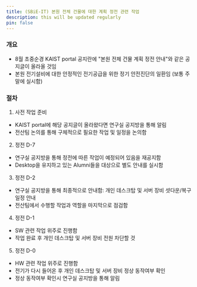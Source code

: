 ```yaml
---
title: (SBiE-IT) 본원 전체 건물에 대한 계획 정전 관련 작업
description: this will be updated regularly
pin: false
---
```


### 개요
- 8월 초중순경 KAIST portal 공지란에 "본원 전체 건물 계획 정전 안내"와 같은 공지글이 올라올 것임
- 본원 전기설비에 대한 안정적인 전기공급을 위한 정기 안전진단의 일환임 (보통 주말에 실시함)

### 절차
1. 사전 작업 준비
- KAIST portal에 해당 공지글이 올라왔다면 연구실 공지방을 통해 알림
- 전산팀 논의를 통해 구체적으로 필요한 작업 및 일정을 논의함

2. 정전 D-7
- 연구실 공지방을 통해 정전에 따른 작업이 예정되어 있음을 재공지함
- Desktop을 유지하고 있는 Alumni들을 대상으로 별도 안내를 실시함

3. 정전 D-2
- 연구실 공지방을 통해 최종적으로 안내함: 개인 데스크탑 및 서버 장비 셧다운/복구 일정 안내
- 전산팀에서 수행할 작업과 역할을 마지막으로 점검함

4. 정전 D-1
- SW 관련 작업 위주로 진행함
- 작업 완료 후 개인 데스크탑 및 서버 장비 전원 차단할 것

5. 정전 D-0
- HW 관련 작업 위주로 진행함
- 전기가 다시 들어온 후 개인 데스크탑 및 서버 장비 정상 동작여부 확인
- 정상 동작여부 확인시 연구실 공지방을 통해 알림
